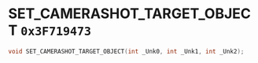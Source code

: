 # SET_CAMERASHOT_TARGET_OBJECT `0x3F719473`

```cpp
void SET_CAMERASHOT_TARGET_OBJECT(int _Unk0, int _Unk1, int _Unk2);
```